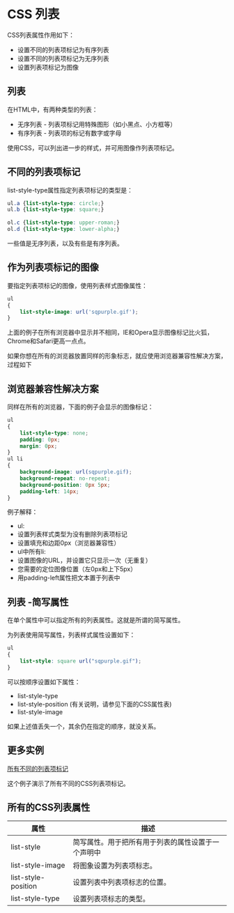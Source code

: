 # CSS 列表

CSS列表属性作用如下：

- 设置不同的列表项标记为有序列表
- 设置不同的列表项标记为无序列表
- 设置列表项标记为图像

## 列表

在HTML中，有两种类型的列表：

- 无序列表 - 列表项标记用特殊图形（如小黑点、小方框等）
- 有序列表 - 列表项的标记有数字或字母

使用CSS，可以列出进一步的样式，并可用图像作列表项标记。

## 不同的列表项标记

list-style-type属性指定列表项标记的类型是：

<!--sec data-title="实例" data-filename="css_list-style-type_ex" ces-->
```css
ul.a {list-style-type: circle;}
ul.b {list-style-type: square;}
 
ol.c {list-style-type: upper-roman;}
ol.d {list-style-type: lower-alpha;}
```
<!--endsec-->

一些值是无序列表，以及有些是有序列表。

## 作为列表项标记的图像

要指定列表项标记的图像，使用列表样式图像属性：

<!--sec data-title="实例" data-filename="css_list-style-image" ces-->
```css
ul
{
    list-style-image: url('sqpurple.gif');
}
```
<!--endsec-->

上面的例子在所有浏览器中显示并不相同，IE和Opera显示图像标记比火狐，Chrome和Safari更高一点点。

如果你想在所有的浏览器放置同样的形象标志，就应使用浏览器兼容性解决方案，过程如下

## 浏览器兼容性解决方案

同样在所有的浏览器，下面的例子会显示的图像标记：

<!--sec data-title="实例" data-filename="css_list-style-image_crossbrow" ces-->
```css
ul
{
    list-style-type: none;
    padding: 0px;
    margin: 0px;
}
ul li
{
    background-image: url(sqpurple.gif);
    background-repeat: no-repeat;
    background-position: 0px 5px; 
    padding-left: 14px; 
}
```
<!--endsec-->

例子解释：

- ul:
 - 设置列表样式类型为没有删除列表项标记
 - 设置填充和边距0px（浏览器兼容性）
- ul中所有li:
 - 设置图像的URL，并设置它只显示一次（无重复）
 - 您需要的定位图像位置（左0px和上下5px）
- 用padding-left属性把文本置于列表中

## 列表 -简写属性

在单个属性中可以指定所有的列表属性。这就是所谓的简写属性。

为列表使用简写属性，列表样式属性设置如下：

<!--sec data-title="实例" data-filename="css_list-style-image_crossbrow" ces-->
```css
ul
{
    list-style: square url("sqpurple.gif");
}
```
<!--endsec-->

可以按顺序设置如下属性：

- list-style-type
- list-style-position (有关说明，请参见下面的CSS属性表)
- list-style-image

如果上述值丢失一个，其余仍在指定的顺序，就没关系。

## 更多实例

[所有不同的列表项标记](http://# "所有不同的列表项标记")

这个例子演示了所有不同的CSS列表项标记。

## 所有的CSS列表属性

| 属性  | 描述  |
| ------------ | ------------ |
| list-style  | 简写属性。用于把所有用于列表的属性设置于一个声明中  |
| list-style-image  | 将图象设置为列表项标志。  |
| list-style-position  | 设置列表中列表项标志的位置。  |
| list-style-type  | 设置列表项标志的类型。  |


